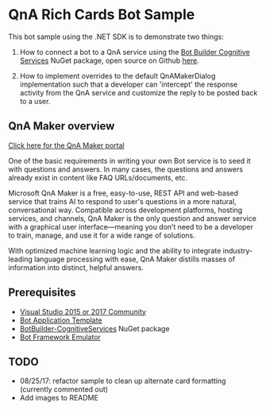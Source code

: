 # QnA Rich Cards Bot Sample

This bot sample using the .NET SDK is to demonstrate two things:

1. How to connect a bot to a QnA service using the [Bot Builder Cognitive Services](https://www.nuget.org/packages/Microsoft.Bot.Builder.CognitiveServices/) NuGet package, open source on Github [here](https://github.com/Microsoft/BotBuilder-CognitiveServices). 

2. How to implement overrides to the default QnAMakerDialog implementation such that a developer can 'intercept' the response activity from the QnA service and customize the reply to be posted back to a user. 

## QnA Maker overview

[Click here for the QnA Maker portal](https://qnamaker.ai/)

One of the basic requirements in writing your own Bot service is to seed it with questions and answers. In many cases, the questions and answers already exist in content like FAQ URLs/documents, etc.

Microsoft QnA Maker is a free, easy-to-use, REST API and web-based service that trains AI to respond to user's questions in a more natural, conversational way. Compatible across development platforms, hosting services, and channels, QnA Maker is the only question and answer service with a graphical user interface—meaning you don’t need to be a developer to train, manage, and use it for a wide range of solutions.

With optimized machine learning logic and the ability to integrate industry-leading language processing with ease, QnA Maker distills masses of information into distinct, helpful answers.


## Prerequisites

- [Visual Studio 2015 or 2017 Community](https://www.visualstudio.com/downloads/)
- [Bot Application Template](http://aka.ms/bf-bc-vstemplate)
- [BotBuilder-CognitiveServices](https://www.nuget.org/packages/Microsoft.Bot.Builder.CognitiveServices/) NuGet package 
- [Bot Framework Emulator](https://docs.microsoft.com/en-us/bot-framework/debug-bots-emulator)

## TODO
- 08/25/17: refactor sample to clean up alternate card formatting (currently commented out) 
- Add images to README
